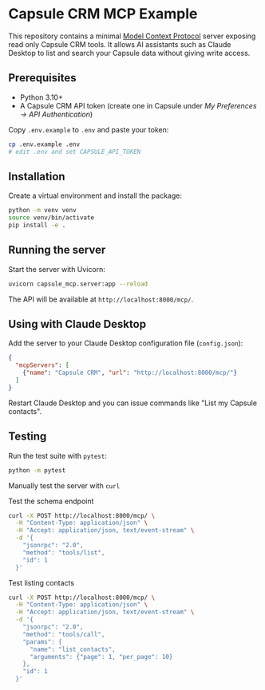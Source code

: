 # Capsule CRM MCP Example

This repository contains a minimal [Model Context Protocol](https://github.com/antora) server exposing read only Capsule CRM tools.  It allows AI assistants such as Claude Desktop to list and search your Capsule data without giving write access.

## Prerequisites

* Python 3.10+
* A Capsule CRM API token (create one in Capsule under *My Preferences → API Authentication*)

Copy `.env.example` to `.env` and paste your token:

```bash
cp .env.example .env
# edit .env and set CAPSULE_API_TOKEN
```

## Installation

Create a virtual environment and install the package:

```bash
python -m venv venv
source venv/bin/activate
pip install -e .
```

## Running the server

Start the server with Uvicorn:

```bash
uvicorn capsule_mcp.server:app --reload
```

The API will be available at `http://localhost:8000/mcp/`.

## Using with Claude Desktop

Add the server to your Claude Desktop configuration file (`config.json`):

```json
{
  "mcpServers": [
    {"name": "Capsule CRM", "url": "http://localhost:8000/mcp/"}
  ]
}
```

Restart Claude Desktop and you can issue commands like "List my Capsule contacts".

## Testing

Run the test suite with `pytest`:

```bash
python -m pytest
```

Manually test the server with `curl`

Test the schema endpoint
```bash
curl -X POST http://localhost:8000/mcp/ \
  -H "Content-Type: application/json" \
  -H "Accept: application/json, text/event-stream" \
  -d '{
    "jsonrpc": "2.0",
    "method": "tools/list",
    "id": 1
  }'
```

Test listing contacts
```bash
curl -X POST http://localhost:8000/mcp/ \
  -H "Content-Type: application/json" \
  -H "Accept: application/json, text/event-stream" \
  -d '{
    "jsonrpc": "2.0",
    "method": "tools/call",
    "params": {
      "name": "list_contacts",
      "arguments": {"page": 1, "per_page": 10}
    },
    "id": 1
  }'
```
